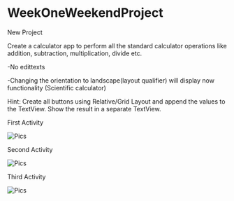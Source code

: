 # WeekOneWeekendProject
New Project


Create a calculator app to perform all the standard calculator operations like addition, 
subtraction, multiplication, divide etc.

-No edittexts

-Changing the orientation to landscape(layout qualifier) will display now functionality (Scientific calculator)

Hint: Create all buttons using Relative/Grid Layout and append the values to the TextView. 
Show the result in a separate TextView.


First Activity

![Pics](PicOne.png)


Second Activity

![Pics](PicTwo.png)

Third Activity

![Pics](PicThree.png)


